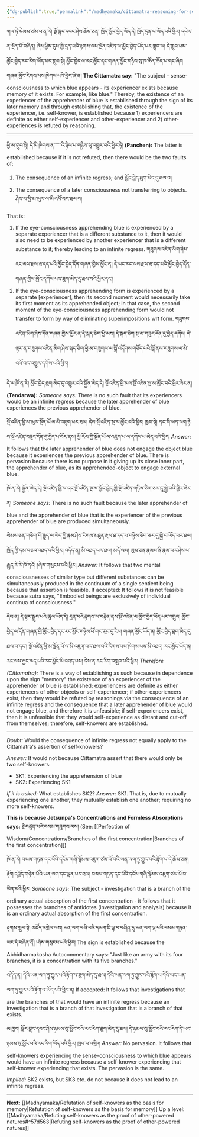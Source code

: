 ```yaml
---
{"dg-publish":true,"permalink":"/madhyamaka/cittamatra-reasoning-for-self-knowers/"}
---
```


གལ་ཏེ་སེམས་ཙམ་པ་ན་རེ། སྔོ་སྣང་དབང་ཤེས་ཆོས་ཅན། ཁྱོད་མྱོང་བྱེད་ཡོད་དེ། ཁྱོད་དྲན་པ་ཡོད་པའི་ཕྱིར། དཔེར་ན་སྔོན་པོ་བཞིན། 
ཞེས་ཕྱིས་དུས་ཀྱི་དྲན་པའི་རྟགས་ལས་སྔོན་འཛིན་ལ་མྱོང་བྱེད་ཡོད་པར་གྲུབ་ལ། དེ་གྲུབ་པས་མྱོང་བྱེད་རང་རིག་ཡོད་པར་གྲུབ་སྟེ། 
མྱོང་བྱེད་ལ་རང་མྱོང་དང་གཞན་མྱོང་གཉིས་སུ་ཁ་ཚོན་ཆོད་པ་གང་ཞིག གཞན་མྱོང་རིགས་པས་ཁེགས་པའི་ཕྱིར་ཞེ་ན། 
**The Cittamatra say:** "The subject - sense-consciousness to which blue appears - its experiencer exists because memory of it exists. For example, like blue." Thereby, the existence of an experiencer of the apprehender of blue is established through the sign of its later memory and through establishing that, the existence of the experiencer, i.e. self-knower, is established because 1) experiencers are definite as either self-experiencer and other-experiencer and 2) other-experiences is refuted by reasoning.

---
ཕྱི་མ་གྲུབ་སྟེ། དེ་མི་ཁེགས་ན་་་་་་་འི་ཉེས་པ་གཉིས་སུ་འགྱུར་བའི་ཕྱིར་ཏེ།
**(Panchen):** The latter is established because if it is not refuted, then there would be the two faults of:
1. The consequence of an infinite regress; and མྱོང་བྱེད་ཐུག་མེད་དུ་ཐལ་བ།
2. The consequence of a later consciousness not transferring to objects. ཤེས་པ་ཕྱི་མ་ཡུལ་ལ་མི་འཕོ་བར་ཐལ་བ།

That is:
1. If the eye-consciousness apprehending blue is experienced by a separate experiencer that is a different substance to it, then it would also need to be experienced by another experiencer that is a different substance to it; thereby leading to an infinite regress. 
   གཟུགས་འཛིན་མིག་ཤེས་རང་ལས་རྫས་ཐ་དད་པའི་མྱོང་བྱེད་དོན་གཞན་གྱིས་མྱོང་ན། 
   དེ་ཡང་རང་ལས་རྫས་ཐ་དད་པའི་མྱོང་བྱེད་དོན་གཞན་གྱིས་མྱོང་དགོས་པས་ཐུག་མེད་དུ་ཐལ་བའི་ཕྱིར་དང༌།
2. If the eye-consciousness apprehending form is experienced by a separate [experiencer], then its second moment would necessarily take its first moment as its apprehended object; in that case, the second moment of the eye-consciousness apprehending form would not transfer to form by way of eliminating superimpositions wrt form. 
   གཟུགས་འཛིན་མིག་ཤེས་དོན་གཞན་གྱིས་མྱོང་ན་དེ་སྐད་ཅིག་ཕྱི་མས། དེ་སྐད་ཅིག་སྔ་མ་གཟུང་དོན་དུ་བྱེད་དགོས། 
   དེ་ལྟར་ན་གཟུགས་འཛིན་མིག་ཤེས་སྐད་ཅིག་ཕྱི་མ་གཟུགས་ལ་སྒྲོ་འདོགས་གཅོད་པའི་སྒོ་ནས་གཟུགས་ལ་མི་འཕོ་བར་འགྱུར་དགོས་པའི་ཕྱིར།

དེ་ལ་ཁོ་ན་རེ། མྱོང་བྱེད་ཐུག་མེད་དུ་འགྱུར་བའི་སྐྱོན་མེད་དེ། སྔོ་འཛིན་ཕྱི་མས་སྔོ་འཛིན་སྔ་མ་མྱོང་བའི་ཕྱིར་ཟེར་ན། 
**(Tendarwa):** *Someone says:* There is no such fault that its experiencers would be an infinite regress because the later apprehender of blue experiences the previous apprehender of blue.

སྔོ་འཛིན་ཕྱི་མ་ཡུལ་སྔོན་པོ་ལ་མི་འཇུག་པར་ཐལ། དེས་སྔོ་འཛིན་སྔ་མ་མྱོང་བའི་ཕྱིར། 
ཁྱབ་སྟེ། ནང་གི་ཡན་ལག་ཉེ་བ་སྔོ་འཛིན་བཟུང་དོན་དུ་བྱེད་པ་བོར་ནས། ཕྱི་རོལ་གྱི་སྔོན་པོ་ལ་འཇུག་པ་ལ་དགོས་པ་མེད་པའི་ཕྱིར།
*Answer:* It follows that the later apprehender of blue does not engage the object blue because it experiences the previous apprehender of blue.
There is pervasion because there is no purpose in it giving up its close inner part, the apprehender of blue, as its apprehended-object to engage external blue.

ཁོ་ན་རེ། སྐྱོན་མེད་དེ། སྔོ་འཛིན་ཕྱི་མ་དང་སྔོ་འཛིན་སྔ་མ་མྱོང་བྱེད་ཀྱི་སྔོ་འཛིན་གཉིས་ཅིག་ཅར་དུ་སྐྱེ་བའི་ཕྱིར་ཟེར་ན། 
*Someone says:* There is no such fault because the later apprehender of blue and the apprehender of blue that is the experiencer of the previous apprehender of blue are produced simultaneously.

སེམས་ཅན་གཅིག་གི་རྒྱུད་ལ་ཡིད་ཀྱི་རྣམ་ཤེས་རིགས་མཐུན་རྫས་ཐ་དད་པ་གཉིས་ཅིག་ཅར་དུ་སྐྱེ་བ་ཡོད་པར་ཐལ། ཁྱོད་ཀྱི་དམ་བཅའ་འཐད་པའི་ཕྱིར། 
འདོད་ན། མི་འཐད་པར་ཐལ། མདོ་ལས། ལུས་ཅན་རྣམས་ནི་རྣམ་པར་ཤེས་པ་རྒྱུད་རེ་རེ་ཁོ་ནའོ། །ཞེས་གསུངས་པའི་ཕྱིར།
*Answer:* It follows that two mental consciousnesses of similar type but different substances can be simultaneously produced in the continuum of a single sentient being because that assertion is feasible.
If accepted: It follows it is not feasible because sutra says, "Embodied beings are exclusively of individual continua of consciousness."

དེས་ན། དེ་ལྟར་སྒྲུབ་པའི་ཚུལ་ཡོད་དེ། དྲན་པའི་རྟགས་ལ་བརྟེན་ནས་སྔོ་འཛིན་ལ་མྱོང་བྱེད་ཡོད་པར་འགྲུབ། 
མྱོང་བྱེད་ལ་དོན་གཞན་གྱི་མྱོང་བྱེད་དང་རང་མྱོང་གཉིས་པོ་གང་རུང་དུ་ངེས། གཞན་མྱོང་ཡོད་ན། མྱོང་བྱེད་ཐུག་མེད་དུ་ཐལ་བ་དང༌། 
སྔོ་འཛིན་ཕྱི་མ་སྔོན་པོ་ལ་མི་འཇུག་པར་ཐལ་བའི་རིགས་པས་ཁེགས་པས་མི་འཐད། རང་མྱོང་ཡོད་ན། རང་ལས་རྒྱང་ཆད་པའི་རང་མྱོང་མི་འཐད་པས། 
དེས་ན་རང་རིག་འགྲུབ་པའི་ཕྱིར།
*Therefore (Cittamatra):* There is a way of establishing as such because in dependence upon the sign "memory" the existence of an experiencer of the apprehender of blue is established; experiencers are definite as either experiencers of other objects or self-experiencer; if other-experiencers exist, then they would be refuted by reasonings via the consequence of an infinite regress and the consequence that a later apprehender of blue would not engage blue, and therefore it is unfeasible; if self-experiencers exist, then it is unfeasible that they would self-experience as distant and cut-off from themselves; therefore, self-knowers are established.

---
*Doubt:* Would the consequence of infinite regress not equally apply to the Cittamatra's assertion of self-knowers?

*Answer:* It would not because Cittamatra assert that there would only be two self-knowers:
- SK1: Experiencing the apprehension of blue
- SK2: Experiencing SK1

*If it is asked:* What establishes SK2?
*Answer:* SK1. That is, due to mutually experiencing one another, they mutually establish one another; requiring no more self-knowers.

**This is because Jetsunpa's Concentrations and Formless Absorptions says:** རྗེ་བཙུན་པའི་བསམ་གཟུགས་ལས།
(See: [[Perfection of Wisdom/Concentrations/Branches of the first concentration\|Branches of the first concentration]])

ཁོ་ན་རེ། བསམ་གཏན་དང་པོའི་དངོས་གཞི་སྙོམས་འཇུག་ཙམ་པོ་བའི་ཡན་ལག་ཏུ་གྱུར་པའི་རྟོག་པ་དེ་ཆོས་ཅན། རྟོག་དཔྱོད་གཉེན་པོའི་ཡན་ལག་དང་ལྡན་པར་ཐལ། བསམ་གཏན་དང་པོའི་དངོས་གཞི་སྙོམས་འཇུག་ཙམ་པོ་བ་ཡིན་པའི་ཕྱིར།
*Someone says:* The subject - investigation that is a branch of the ordinary actual absorption of the first concentration - it follows that it possesses the branches of antidotes (investigation and analysis) because it is an ordinary actual absorption of the first concentration.

རྟགས་གྲུབ་སྟེ། མཛོད་འགྲེལ་ལས། ཡན་ལག་བཞི་པའི་དམག་ཇི་ལྟ་བ་བཞིན་དུ་ཡན་ལག་ལྔ་པའི་བསམ་གཏན་ཡང་དེ་བཞིན་ནོ། །ཞེས་གསུངས་པའི་ཕྱིར།
The sign is established because the Abhidharmakosha Autocommentary says: "Just like an army with its four branches, it is a concentration with its five branches."

འདོད་ན། དེའི་ཡན་ལག་ཏུ་གྱུར་པའི་རྟོག་པ་ཐུག་མེད་དུ་ཐལ། དེའི་ཡན་ལག་ཏུ་གྱུར་པའི་རྟོག་པ་དེའི་ཡང་ཡན་ལག་ཏུ་གྱུར་པའི་རྟོག་པ་ཡོད་པའི་ཕྱིར་ན།
If accepted: It follows that investigations that are the branches of that would have an infinite regress because an investigation that is a branch of that investigation that is a branch of that exists.

མ་ཁྱབ། སྔོར་སྣང་དབང་ཤེས་ཉམས་སུ་མྱོང་བའི་རང་རིག་ཐུག་མེད་དུ་ཐལ། དེ་ཉམས་སུ་མྱོང་བའི་རང་རིག་དེ་ཡང་ཉམས་སུ་མྱོང་བའི་རང་རིག་ཡོད་པའི་ཕྱིར།
ཁྱབ་པ་འགྲིག
*Answer:* No pervasion. It follows that self-knowers experiencing the sense-consciousness to which blue appears would have an infinite regress because a self-knower experiencing that self-knower experiencing that exists. The pervasion is the same.

*Implied:* SK2 exists, but SK3 etc. do not because it does not lead to an infinite regress.

---
**Next:** [[Madhyamaka/Refutation of self-knowers as the basis for memory\|Refutation of self-knowers as the basis for memory]]
Up a level: [[Madhyamaka/Refuting self-knowers as the proof of other-powered natures#^57d563\|Refuting self-knowers as the proof of other-powered natures]]
